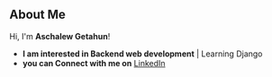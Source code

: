 ## About Me  
Hi, I'm **Aschalew Getahun**!  
- **I am interested in Backend web development** | Learning Django  
- **you can Connect with me on** [LinkedIn](https://www.linkedin.com/in/aschalew-getahun-435b7032a)  
